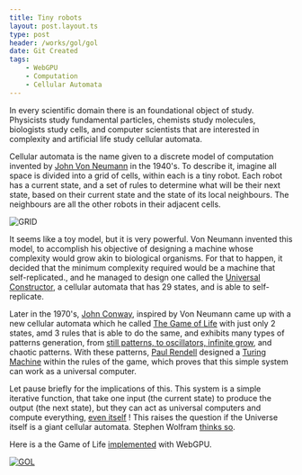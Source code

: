 ```yaml
---
title: Tiny robots
layout: post.layout.ts
type: post
header: /works/gol/gol
date: Git Created
tags:
    - WebGPU
    - Computation
    - Cellular Automata
---
```


In every scientific domain there is an foundational object of study. Physicists study fundamental particles, chemists study molecules, biologists study cells, and computer scientists that are interested in complexity and artificial life study cellular automata.

Cellular automata is the name given to a discrete model of computation invented by [John Von Neumann](https://en.wikipedia.org/wiki/John_von_Neumann) in the 1940's. To describe it, imagine all space is divided into a grid of cells, within each is a tiny robot.  Each robot has a current state,  and a set of rules  to determine what will be their next state, based on their current state and the state of its local neighbours.  The neighbours are all the other robots in their adjacent cells.

![GRID](/assets/img/svg/ca-grid.svg)

It seems like a toy model, but it is very powerful. Von Neumann invented this model, to accomplish his objective of designing a machine whose complexity would grow akin to biological organisms. For that to happen, it decided that the minimum complexity required would be a machine that self-replicated., and he managed to design one called the [Universal Constructor](https://en.wikipedia.org/wiki/Von_Neumann_universal_constructor), a cellular automata that has 29 states, and is able to self-replicate. 

Later in the 1970's, [John Conway](https://en.wikipedia.org/wiki/John_Horton_Conway), inspired by Von Neumann came up with a new cellular automata which he called [The Game of Life](https://en.wikipedia.org/wiki/Conway%27s_Game_of_Life) with just only 2 states, amd 3 rules that is able to do the same, and exhibits many types of patterns generation, from [still patterns, to oscillators, infinite grow](https://playgameoflife.com/), and chaotic patterns. With these patterns, [Paul Rendell](http://rendell-attic.org/gol/tm.htm) designed a [Turing Machine](https://en.wikipedia.org/wiki/Turing_machine) within the rules of the game, which proves that this simple system can work as a universal computer.  

Let pause briefly for the implications of this. This system is a simple iterative function, that take one input (the current state) to produce the output (the next state), but they can act as universal computers and compute everything, [even itself](https://www.youtube.com/watch?v=xP5-iIeKXE8) ! This raises the question if the Universe itself is a giant cellular automata. Stephen Wolfram [thinks so](https://en.wikipedia.org/wiki/A_New_Kind_of_Science).

Here is a the Game of Life [implemented](/sketches/gol/) with WebGPU.

[![GOL](/works/gol/gol-big.webp)](/sketches/gol/)